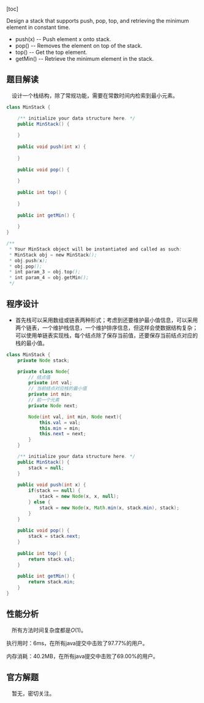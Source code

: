[toc]

Design a stack that supports push, pop, top, and retrieving the minimum element in constant time.

* push(x) -- Push element x onto stack.
* pop() -- Removes the element on top of the stack.
* top() -- Get the top element.
* getMin() -- Retrieve the minimum element in the stack.



## 题目解读

&emsp;设计一个栈结构，除了常规功能，需要在常数时间内检索到最小元素。

```java
class MinStack {

    /** initialize your data structure here. */
    public MinStack() {
        
    }
    
    public void push(int x) {
        
    }
    
    public void pop() {
        
    }
    
    public int top() {
        
    }
    
    public int getMin() {
        
    }
}

/**
 * Your MinStack object will be instantiated and called as such:
 * MinStack obj = new MinStack();
 * obj.push(x);
 * obj.pop();
 * int param_3 = obj.top();
 * int param_4 = obj.getMin();
 */
```

## 程序设计

* 首先栈可以采用数组或链表两种形式；考虑到还要维护最小值信息，可以采用两个链表，一个维护栈信息，一个维护排序信息，但这样会使数据结构复杂；可以使用单链表实现栈，每个结点除了保存当前值，还要保存当前结点对应的栈的最小值。

```java
class MinStack {
    private Node stack;

    private class Node{
        // 结点值
        private int val;
        // 当前结点对应栈的最小值
        private int min;
        // 前一个元素
        private Node next;

        Node(int val, int min, Node next){
            this.val = val;
            this.min = min;
            this.next = next;
        }
    }

    /** initialize your data structure here. */
    public MinStack() {
        stack = null;
    }
    
    public void push(int x) {
        if(stack == null) {
            stack = new Node(x, x, null);
        } else {
            stack = new Node(x, Math.min(x, stack.min), stack);
        }
    }
    
    public void pop() {
        stack = stack.next;
    }
    
    public int top() {
        return stack.val;
    }
    
    public int getMin() {
        return stack.min;
    }
}
```

## 性能分析

&emsp;所有方法时间复杂度都是$O(1)$。

执行用时：6ms，在所有java提交中击败了97.77%的用户。

内存消耗：40.2MB，在所有java提交中击败了69.00%的用户。

## 官方解题

&emsp;暂无，密切关注。